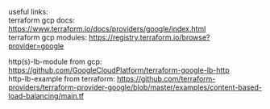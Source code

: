 useful links:  
terraform gcp docs: https://www.terraform.io/docs/providers/google/index.html  
terraform gcp modules: https://registry.terraform.io/browse?provider=google  
  
http(s)-lb-module from gcp: https://github.com/GoogleCloudPlatform/terraform-google-lb-http  
http-lb-example from terraform: https://github.com/terraform-providers/terraform-provider-google/blob/master/examples/content-based-load-balancing/main.tf
